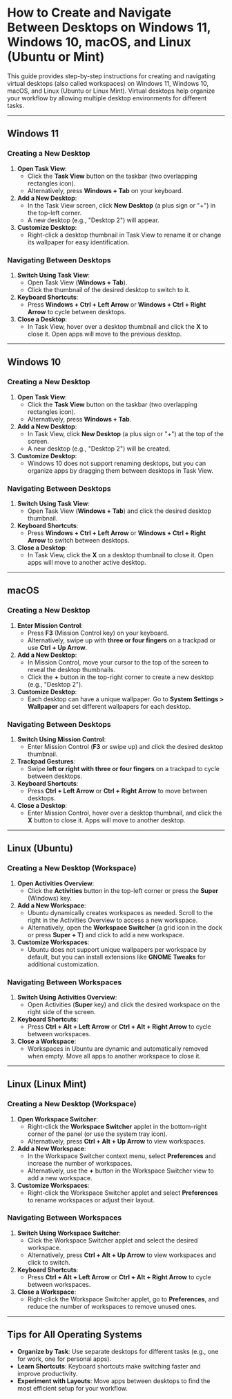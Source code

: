 # How to Create and Navigate Between Desktops on Windows 11, Windows 10, macOS, and Linux (Ubuntu or Mint)

This guide provides step-by-step instructions for creating and navigating virtual desktops (also called workspaces) on Windows 11, Windows 10, macOS, and Linux (Ubuntu or Linux Mint). Virtual desktops help organize your workflow by allowing multiple desktop environments for different tasks.

---

## Windows 11

### Creating a New Desktop
1. **Open Task View**:
   - Click the **Task View** button on the taskbar (two overlapping rectangles icon).
   - Alternatively, press **Windows + Tab** on your keyboard.
2. **Add a New Desktop**:
   - In the Task View screen, click **New Desktop** (a plus sign or "+") in the top-left corner.
   - A new desktop (e.g., "Desktop 2") will appear.
3. **Customize Desktop**:
   - Right-click a desktop thumbnail in Task View to rename it or change its wallpaper for easy identification.

### Navigating Between Desktops
1. **Switch Using Task View**:
   - Open Task View (**Windows + Tab**).
   - Click the thumbnail of the desired desktop to switch to it.
2. **Keyboard Shortcuts**:
   - Press **Windows + Ctrl + Left Arrow** or **Windows + Ctrl + Right Arrow** to cycle between desktops.
3. **Close a Desktop**:
   - In Task View, hover over a desktop thumbnail and click the **X** to close it. Open apps will move to the previous desktop.

---

## Windows 10

### Creating a New Desktop
1. **Open Task View**:
   - Click the **Task View** button on the taskbar (two overlapping rectangles icon).
   - Alternatively, press **Windows + Tab**.
2. **Add a New Desktop**:
   - In Task View, click **New Desktop** (a plus sign or "+") at the top of the screen.
   - A new desktop (e.g., "Desktop 2") will be created.
3. **Customize Desktop**:
   - Windows 10 does not support renaming desktops, but you can organize apps by dragging them between desktops in Task View.

### Navigating Between Desktops
1. **Switch Using Task View**:
   - Open Task View (**Windows + Tab**) and click the desired desktop thumbnail.
2. **Keyboard Shortcuts**:
   - Press **Windows + Ctrl + Left Arrow** or **Windows + Ctrl + Right Arrow** to switch between desktops.
3. **Close a Desktop**:
   - In Task View, click the **X** on a desktop thumbnail to close it. Open apps will move to another active desktop.

---

## macOS

### Creating a New Desktop
1. **Enter Mission Control**:
   - Press **F3** (Mission Control key) on your keyboard.
   - Alternatively, swipe up with **three or four fingers** on a trackpad or use **Ctrl + Up Arrow**.
2. **Add a New Desktop**:
   - In Mission Control, move your cursor to the top of the screen to reveal the desktop thumbnails.
   - Click the **+** button in the top-right corner to create a new desktop (e.g., "Desktop 2").
3. **Customize Desktop**:
   - Each desktop can have a unique wallpaper. Go to **System Settings > Wallpaper** and set different wallpapers for each desktop.

### Navigating Between Desktops
1. **Switch Using Mission Control**:
   - Enter Mission Control (**F3** or swipe up) and click the desired desktop thumbnail.
2. **Trackpad Gestures**:
   - Swipe **left or right with three or four fingers** on a trackpad to cycle between desktops.
3. **Keyboard Shortcuts**:
   - Press **Ctrl + Left Arrow** or **Ctrl + Right Arrow** to move between desktops.
4. **Close a Desktop**:
   - Enter Mission Control, hover over a desktop thumbnail, and click the **X** button to close it. Apps will move to another desktop.

---

## Linux (Ubuntu)

### Creating a New Desktop (Workspace)
1. **Open Activities Overview**:
   - Click the **Activities** button in the top-left corner or press the **Super** (Windows) key.
2. **Add a New Workspace**:
   - Ubuntu dynamically creates workspaces as needed. Scroll to the right in the Activities Overview to access a new workspace.
   - Alternatively, open the **Workspace Switcher** (a grid icon in the dock or press **Super + T**) and click to add a new workspace.
3. **Customize Workspaces**:
   - Ubuntu does not support unique wallpapers per workspace by default, but you can install extensions like **GNOME Tweaks** for additional customization.

### Navigating Between Workspaces
1. **Switch Using Activities Overview**:
   - Open Activities (**Super** key) and click the desired workspace on the right side of the screen.
2. **Keyboard Shortcuts**:
   - Press **Ctrl + Alt + Left Arrow** or **Ctrl + Alt + Right Arrow** to cycle between workspaces.
3. **Close a Workspace**:
   - Workspaces in Ubuntu are dynamic and automatically removed when empty. Move all apps to another workspace to close it.

---

## Linux (Linux Mint)

### Creating a New Desktop (Workspace)
1. **Open Workspace Switcher**:
   - Right-click the **Workspace Switcher** applet in the bottom-right corner of the panel (or use the system tray icon).
   - Alternatively, press **Ctrl + Alt + Up Arrow** to view workspaces.
2. **Add a New Workspace**:
   - In the Workspace Switcher context menu, select **Preferences** and increase the number of workspaces.
   - Alternatively, use the **+** button in the Workspace Switcher view to add a new workspace.
3. **Customize Workspaces**:
   - Right-click the Workspace Switcher applet and select **Preferences** to rename workspaces or adjust their layout.

### Navigating Between Workspaces
1. **Switch Using Workspace Switcher**:
   - Click the Workspace Switcher applet and select the desired workspace.
   - Alternatively, press **Ctrl + Alt + Up Arrow** to view workspaces and click to switch.
2. **Keyboard Shortcuts**:
   - Press **Ctrl + Alt + Left Arrow** or **Ctrl + Alt + Right Arrow** to cycle between workspaces.
3. **Close a Workspace**:
   - Right-click the Workspace Switcher applet, go to **Preferences**, and reduce the number of workspaces to remove unused ones.

---

## Tips for All Operating Systems
- **Organize by Task**: Use separate desktops for different tasks (e.g., one for work, one for personal apps).
- **Learn Shortcuts**: Keyboard shortcuts make switching faster and improve productivity.
- **Experiment with Layouts**: Move apps between desktops to find the most efficient setup for your workflow.